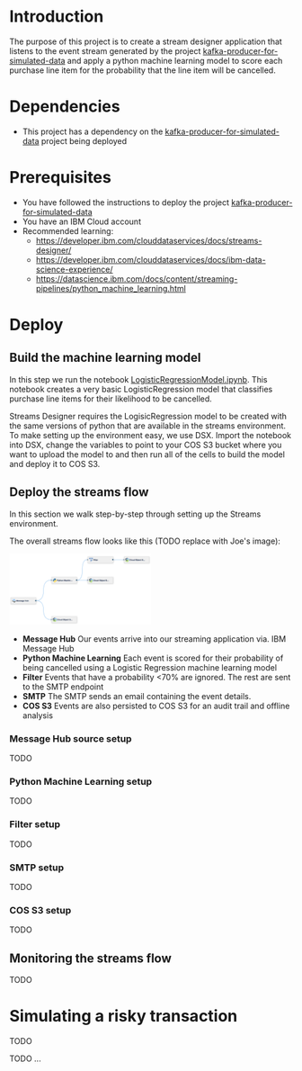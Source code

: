 # Introduction

The purpose of this project is to create a stream designer application that listens to the event stream generated by the project [kafka-producer-for-simulated-data](https://github.com/ibm-cloud-streaming-retail-demo/kafka-producer-for-simulated-data) and apply a python machine learning model to score each purchase line item for the probability that the line item will be cancelled.

# Dependencies

- This project has a dependency on the [kafka-producer-for-simulated-data](https://github.com/ibm-cloud-streaming-retail-demo/kafka-producer-for-simulated-data) project being deployed

# Prerequisites

- You have followed the instructions to deploy the project [kafka-producer-for-simulated-data](https://github.com/ibm-cloud-streaming-retail-demo/kafka-producer-for-simulated-data)
- You have an IBM Cloud account
- Recommended learning: 
  - https://developer.ibm.com/clouddataservices/docs/streams-designer/
  - https://developer.ibm.com/clouddataservices/docs/ibm-data-science-experience/
  - https://datascience.ibm.com/docs/content/streaming-pipelines/python_machine_learning.html
  
# Deploy

## Build the machine learning model

In this step we run the notebook [LogisticRegressionModel.ipynb](./LogisticRegressionModel.ipynb).  This notebook creates a very basic LogisticRegression model that classifies purchase line items for their likelihood to be cancelled.

Streams Designer requires the LogisicRegression model to be created with the same versions of python that are available in the streams environment.  To make setting up the environment easy, we use DSX.  Import the notebook into DSX, change the variables to point to your COS S3 bucket where you want to upload the model to and then run all of the cells to build the model and deploy it to COS S3.

## Deploy the streams flow

In this section we walk step-by-step through setting up the Streams environment.

The overall streams flow looks like this (TODO replace with Joe's image):

<div style="width:50%">
<img src="./images/streams_designer_flow.png" alt="Streams Designer Flow"/>
</div>

- **Message Hub** Our events arrive into our streaming application via. IBM Message Hub
- **Python Machine Learning** Each event is scored for their probability of being cancelled using a Logistic Regression machine learning model
- **Filter** Events that have a probability <70% are ignored.  The rest are sent to the SMTP endpoint
- **SMTP** The SMTP sends an email containing the event details.
- **COS S3** Events are also persisted to COS S3 for an audit trail and offline analysis

### Message Hub source setup

TODO

### Python Machine Learning setup

TODO

### Filter setup

TODO

### SMTP setup

TODO

### COS S3 setup

TODO

## Monitoring the streams flow

TODO

# Simulating a risky transaction

TODO

TODO ...
